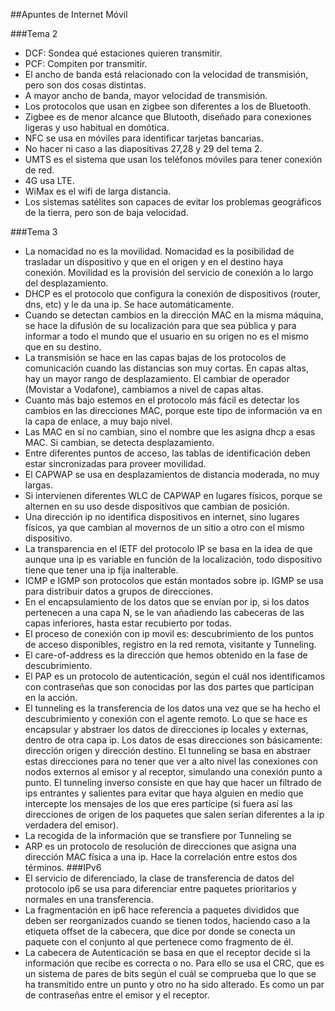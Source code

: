 ##Apuntes de Internet Móvil

###Tema 2
* DCF: Sondea qué estaciones quieren transmitir.
* PCF: Compiten por transmitir.
* El ancho de banda está relacionado con la velocidad de transmisión, pero son dos cosas distintas.
* A mayor ancho de banda, mayor velocidad de transmisión. 
* Los protocolos que usan en zigbee son diferentes a los de Bluetooth.
* Zigbee es de menor alcance que Blutooth, diseñado para conexiones ligeras y uso habitual en domótica.
* NFC se usa en móviles para identificar tarjetas bancarias.
* No hacer ni caso a las diapositivas 27,28 y 29 del tema 2.
* UMTS es el sistema que usan los teléfonos móviles para tener conexión de red.
* 4G usa LTE.
* WiMax es el wifi de larga distancia.
* Los sistemas satélites son capaces de evitar los problemas geográficos de la tierra, pero son de baja velocidad.

###Tema 3
* La nomacidad no es la movilidad. Nomacidad es la posibilidad de trasladar un dispositivo y que 
en el origen y en el destino haya conexión. Movilidad es la provisión del servicio de conexión a 
lo largo del desplazamiento.
* DHCP es el protocolo que configura la conexión de dispositivos (router, dns, etc) y le da una ip. Se hace
automáticamente.
* Cuando se detectan cambios en la dirección MAC en la misma máquina, se hace la difusión de su localización
para que sea pública y para informar a todo el mundo que el usuario en su origen no es el mismo que en su destino.
* La transmisión se hace en las capas bajas de los protocolos de comunicación cuando las distancias son muy cortas.
En capas altas, hay un mayor rango de desplazamiento. El cambiar de operador (Movistar a Vodafone), cambiamos a nivel
de capas altas.
* Cuanto más bajo estemos en el protocolo más fácil es detectar los cambios en las direcciones MAC, porque este tipo de 
información va en la capa de enlace, a muy bajo nivel.
* Las MAC en sí no cambian, sino el nombre que les asigna dhcp a esas MAC. Si cambian, se detecta desplazamiento.
* Entre diferentes puntos de acceso, las tablas de identificación deben estar sincronizadas para proveer movilidad.
* El CAPWAP se usa en desplazamientos de distancia moderada, no muy largas.
* Si intervienen diferentes WLC de CAPWAP en lugares físicos, porque se alternen en su uso desde dispositivos que cambian
de posición.
* Una dirección ip no identifica dispositivos en internet, sino lugares físicos, ya que cambian al movernos de un sitio a otro con el mismo dispositivo.
* La transparencia en el IETF del protocolo IP se basa en la idea de que aunque una ip es variable en función de la localización, todo dispositivo tiene que tener una ip fija inalterable.
* ICMP e IGMP son protocolos que están montados sobre ip. IGMP se usa para distribuir datos a grupos de direcciones.
* En el encapsulamiento de los datos que se envían por ip, si los datos pertenecen a una capa N, 
se le van añadiendo las cabeceras de las capas inferiores, hasta estar recubierto por todas.
* El proceso de conexión con ip movil es: descubrimiento de los puntos de acceso disponibles, registro en la red remota, visitante y Tunneling.
* El care-of-address es la dirección que hemos obtenido en la fase de descubrimiento.
* El PAP es un protocolo de autenticación, según el cuál nos identificamos con contraseñas que son conocidas por las dos partes que participan en la acción.
* El tunneling es la transferencia de los datos una vez que se ha hecho el descubrimiento y conexión con el agente remoto. Lo que se hace es encapsular y abstraer los datos de direcciones ip locales y externas, dentro de otra capa ip. Los datos de esas direcciones son básicamente: dirección origen y dirección destino. El tunneling se basa en abstraer estas direcciones para no tener que ver a alto nivel las conexiones con nodos externos al emisor y al receptor, simulando una conexión punto a punto. El tunneling inverso consiste en que hay que hacer un filtrado de ips entrantes y salientes para evitar que haya alguien en medio que intercepte los mensajes de los que eres partícipe (si fuera así las direcciones de origen de los paquetes que salen serían diferentes a la ip verdadera del emisor).
* La recogida de la información que se transfiere por Tunneling se
* ARP es un protocolo de resolución de direcciones que asigna una dirección MAC física a una ip. Hace la correlación entre estos dos términos.
###IPv6
* El servicio de diferenciado, la clase de transferencia de datos del protocolo ip6 se usa para diferenciar entre paquetes prioritarios y normales en una transferencia.
* La fragmentación en ip6 hace referencia a paquetes divididos que deben ser reorganizados cuando se tienen todos, haciendo caso a la etiqueta offset de la cabecera, que dice por donde se conecta un paquete con el conjunto al que pertenece como fragmento de él.
* La cabecera de Autenticación se basa en que el receptor decide si la información que recibe es correcta o no. Para ello se usa el CRC, que es un sistema de pares de bits según el cuál se comprueba que lo que se ha transmitido entre un punto y otro no ha sido alterado. Es como un par de contraseñas entre el emisor y el receptor.



